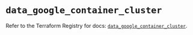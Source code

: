 # `data_google_container_cluster`

Refer to the Terraform Registry for docs: [`data_google_container_cluster`](https://registry.terraform.io/providers/hashicorp/google/6.11.1/docs/data-sources/container_cluster).
